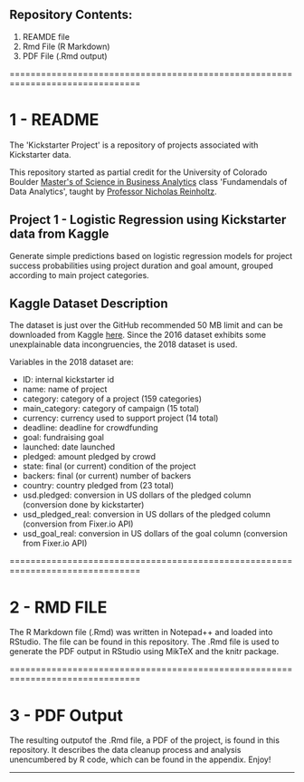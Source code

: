 ## Repository Contents:

1. REAMDE file 
2. Rmd File (R Markdown)
3. PDF File (.Rmd output)

===============================================================================
	
# 1 - README  

The 'Kickstarter Project' is a repository of projects associated with Kickstarter data.

This repository started as partial credit for the University of Colorado Boulder [Master's of Science in Business Analytics](https://www.colorado.edu/business/ms-programs/masters-program-business-analytics) class 'Fundamendals of Data Analytics', taught by [Professor Nicholas Reinholtz](http://www.reinholtzresearch.com/).

## Project 1 - Logistic Regression using Kickstarter data from Kaggle

Generate simple predictions based on logistic regression models for project success probabilities using project duration and goal amount, grouped according to main project categories.

## Kaggle Dataset Description

The dataset is just over the GitHub recommended 50 MB limit and can be downloaded from Kaggle [here](https://www.kaggle.com/kemical/kickstarter-projects). Since the 2016 dataset exhibits some unexplainable data incongruencies, the 2018 dataset is used.

Variables in the 2018 dataset are:

- ID: internal kickstarter id
- name: name of project 
- category: category of a project (159 categories)
- main_category: category of campaign (15 total)
- currency: currency used to support project (14 total)
- deadline: deadline for crowdfunding
- goal: fundraising goal 
- launched: date launched
- pledged: amount pledged by crowd
- state: final (or current) condition of the project 
- backers: final (or current) number of backers
- country: country pledged from (23 total)
- usd.pledged: conversion in US dollars of the pledged column (conversion done by kickstarter)
- usd_pledged_real: conversion in US dollars of the pledged column (conversion from Fixer.io API)
- usd_goal_real: conversion in US dollars of the goal column (conversion from Fixer.io API)



===============================================================================

# 2 - RMD FILE 

The R Markdown file (.Rmd) was written in Notepad++ and loaded into RStudio. The file can be found in this repository. The .Rmd file is used to generate the PDF output in RStudio using MikTeX and the knitr package.

 
===============================================================================

# 3 - PDF Output

The resulting outputof the .Rmd file, a PDF of the project, is found in this repository. It describes the data cleanup process and analysis unencumbered by R code, which can be found in the appendix. Enjoy!


---




